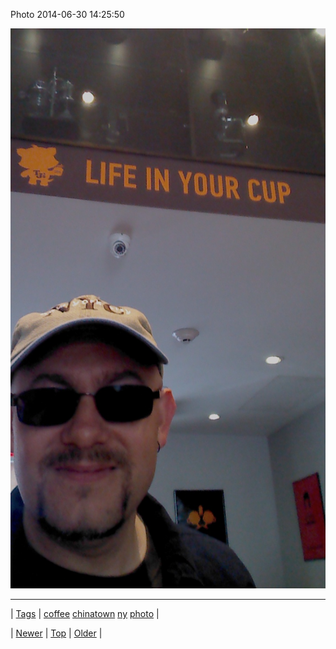 <!--
title: Photo 2014-06-30 14
date: 2020-06-28T15:27:00.339Z
tags: coffee, chinatown, ny, photo
-->


Photo 2014-06-30 14:25:50

![](90354270789-0.jpg)

<!--BOTTOM-POST-NAVIGATION-->
---

| [Tags](tags.md) | [coffee](tag-coffee.md) [chinatown](tag-chinatown.md) [ny](tag-ny.md) [photo](tag-photo.md) |

| [Newer](90343889597.md) | [Top](index.md) | [Older](90356617784.md) |